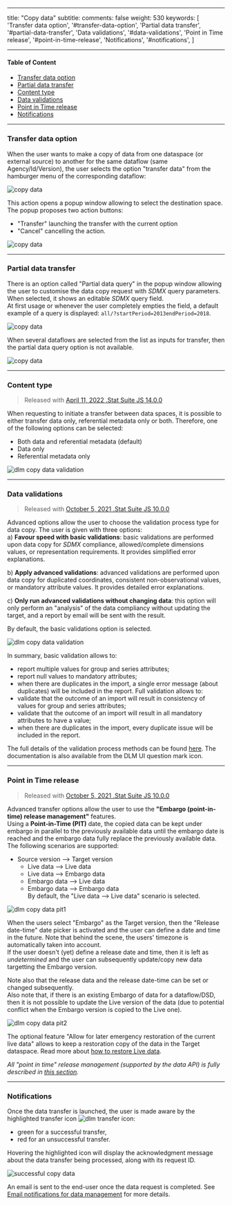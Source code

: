 
---
title: "Copy data"
subtitle: 
comments: false
weight: 530
keywords: [
  'Transfer data option', '#transfer-data-option',
  'Partial data transfer', '#partial-data-transfer',
  'Data validations', '#data-validations',
  'Point in Time release', '#point-in-time-release',
  'Notifications', '#notifications',
]

---

#### Table of Content
- [Transfer data option](#transfer-data-option)
- [Partial data transfer](#partial-data-transfer)
- [Content type](#content-type)
- [Data validations](#data-validations)
- [Point in Time release](#point-in-time-release)
- [Notifications](#notifications)

---

### Transfer data option
When the user wants to make a copy of data from one dataspace (or external source) to another for the same dataflow (same Agency/Id/Version), the user selects the option "transfer data" from the hamburger menu of the corresponding dataflow:  

![copy data](/dotstatsuite-documentation/images/dlm-copy-data-1.png)

This action opens a popup window allowing to select the destination space.  
The popup proposes two action buttons:
* "Transfer" launching the transfer with the current option
* "Cancel" cancelling the action.
  
![copy data](/dotstatsuite-documentation/images/dlm-copy-data-2.png)

---

### Partial data transfer
There is an option called "Partial data query" in the popup window allowing the user to customise the data copy request with *SDMX* query parameters.  
When selected, it shows an editable *SDMX* query field.  
At first usage or whenever the user completely empties the field, a default example of a query is displayed: `all/?startPeriod=2013endPeriod=2018`.

![copy data](/dotstatsuite-documentation/images/dlm-copy-data-3.png)

When several dataflows are selected from the list as inputs for transfer, then the partial data query option is not available.  

![copy data](/dotstatsuite-documentation/images/dlm-copy-data-4.png)  

---

### Content type
> Released with [April 11, 2022 .Stat Suite JS 14.0.0](https://sis-cc.gitlab.io/dotstatsuite-documentation/changelog/#april-11-2022)

When requesting to initiate a transfer between data spaces, it is possible to either transfer data only, referential metadata only or both. Therefore, one of the following options can be selected:  
- Both data and referential metadata (default)
- Data only
- Referential metadata only

![dlm copy data validation ](/dotstatsuite-documentation/images/dlm-copydata-content-type1.png)

---

### Data validations
> Released with [October 5, 2021 .Stat Suite JS 10.0.0](https://sis-cc.gitlab.io/dotstatsuite-documentation/changelog/#october-5-2021)

Advanced options allow the user to choose the validation process type for data copy. The user is given with three options:  
a) **Favour speed with basic validations**: basic validations are performed upon data copy for *SDMX* compliance, allowed/complete dimensions values, or representation requirements. It provides simplified error explanations.

b) **Apply advanced validations**: advanced validations are performed upon data copy for duplicated coordinates, consistent non-observational values, or mandatory attribute values. It provides detailed error explanations.

c) **Only run advanced validations without changing data**: this option will only perform an "analysis" of the data compliancy without updating the target, and a report by email will be sent with the result.

By default, the basic validations option is selected.

![dlm copy data validation ](/dotstatsuite-documentation/images/dlm-copydata-validation1.png)

In summary, basic validation allows to:
- report multiple values for group and series attributes;
- report null values to mandatory attributes;
- when there are duplicates in the import, a single error message (about duplicates) will be included in the report.
Full validation allows to:
- validate that the outcome of an import will result in consistency of values for group and series attributes;
- validate that the outcome of an import will result in all mandatory attributes to have a value;
- when there are duplicates in the import, every duplicate issue will be included in the report.

The full details of the validation process methods can be found [here](https://sis-cc.gitlab.io/dotstatsuite-documentation/using-api/api-main-features/#data-validation-process). The documentation is also available from the DLM UI question mark icon.

---

### Point in Time release
> Released with [October 5, 2021 .Stat Suite JS 10.0.0](https://sis-cc.gitlab.io/dotstatsuite-documentation/changelog/#october-5-2021)

Advanced transfer options allow the user to use the **"Embargo (point-in-time) release management"** features.  
Using a **Point-in-Time (PIT)** date, the copied data can be kept under embargo in parallel to the previously available data until the embargo date is reached and the embargo data fully replace the previously available data. The following scenarios are supported:
- Source version –> Target version
  - Live data –> Live data
  - Live data –> Embargo data
  - Embargo data –> Live data
  - Embargo data –> Embargo data  
By default, the "Live data –> Live data" scenario is selected.

![dlm copy data pit1](/dotstatsuite-documentation/images/dlm-copydata-pit1.png)

When the users select "Embargo" as the Target version, then the "Release date-time" date picker is activated and the user can define a date and time in the future. Note that behind the scene, the users' timezone is automatically taken into account.  
If the user doesn't (yet) define a release date and time, then it is left as *undetermined* and the user can subsequently update/copy new data targetting the Embargo version.

Note also that the release data and the release date-time can be set or changed subsequently.  
Also note that, if there is an existing Embargo of data for a dataflow/DSD, then it is not possible to update the Live version of the data (due to potential conflict when the Embargo version is copied to the Live one).

![dlm copy data pit2](/dotstatsuite-documentation/images/dlm-copydata-pit2.png)

The optional feature "Allow for later emergency restoration of the current live data" allows to keep a restoration copy of the data in the Target dataspace. Read more about [how to restore Live data](https://sis-cc.gitlab.io/dotstatsuite-documentation/using-api/embargo-management/#rollback-and-restoration).

*All "point in time" release management (supported by the data API) is fully described in [this section](https://sis-cc.gitlab.io/dotstatsuite-documentation/using-api/embargo-management).*

---

### Notifications
Once the data transfer is launched, the user is made aware by the highlighted transfer icon ![dlm transfer icon](/dotstatsuite-documentation/images/dlm-copy-data-structures-icon.png):
* green for a successful transfer,   
* red for an unsuccessful transfer.

Hovering the highlighted icon will display the acknowledgment message about the data transfer being processed, along with its request ID.

![successful copy data ](/dotstatsuite-documentation/images/dlm-copy-data-5.png)  
  
An email is sent to the end-user once the data request is completed. See [Email notifications for data management](https://sis-cc.gitlab.io/dotstatsuite-documentation/using-api/message-through-mail/) for more details.

